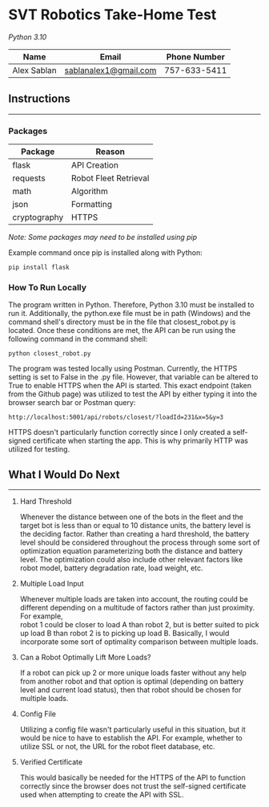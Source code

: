 # SVT Robotics Take-Home Test
_Python 3.10_

|Name|Email|Phone Number|
|----|-----|------------|
|Alex Sablan|sablanalex1@gmail.com|757-633-5411|

## Instructions
***

### Packages
|Package|Reason|
|-------|------|
|flask|API Creation|
|requests|Robot Fleet Retrieval|
|math|Algorithm|
|json|Formatting|
|cryptography|HTTPS|

_Note: Some packages may need to be installed using pip_

Example command once pip is installed along with Python:

`pip install flask`

### How To Run Locally
The program written in Python. Therefore, Python 3.10 must be installed to run it.
Additionally, the python.exe file must be in path (Windows) and the command shell's
directory must be in the file that closest_robot.py is located. Once these conditions
are met, the API can be run using the following command in the command shell:

`python closest_robot.py`

The program was tested locally using Postman. Currently, the HTTPS setting is set to
False in the .py file. However, that variable can be altered to True to enable HTTPS
when the API is started. This exact endpoint (taken from the Github page) was utilized
to test the API by either typing it into the browser search bar or Postman query:

`http://localhost:5001/api/robots/closest/?loadId=231&x=5&y=3`

HTTPS doesn't particularly function correctly since I only created a self-signed 
certificate when starting the app. This is why primarily HTTP was utilized for testing.

## What I Would Do Next
***

1. Hard Threshold

    Whenever the distance between one of the bots in the fleet and the target bot
    is less than or equal to 10 distance units, the battery level is the deciding
    factor. Rather than creating a hard threshold, the battery level should be
    considered throughout the process through some sort of optimization equation
    parameterizing both the distance and battery level. The optimization could 
    also include other relevant factors like robot model, battery degradation rate,
    load weight, etc.
2. Multiple Load Input

    Whenever multiple loads are taken into account, the routing could be different
    depending on a multitude of factors rather than just proximity. For example,  
    robot 1 could be closer to load A than robot 2, but is better suited to pick up
    load B than robot 2 is to picking up load B. Basically, I would incorporate some
    sort of optimality comparison between multiple loads.
3. Can a Robot Optimally Lift More Loads?

    If a robot can pick up 2 or more unique loads faster without any help from 
    another robot and that option is optimal (depending on battery level and current 
    load status), then that robot should be chosen for multiple loads.
4. Config File

    Utilizing a config file wasn't particularly useful in this situation, but it 
    would be nice to have to establish the API. For example, whether to utilize
    SSL or not, the URL for the robot fleet database, etc.
5. Verified Certificate

    This would basically be needed for the HTTPS of the API to function correctly
    since the browser does not trust the self-signed certificate used when attempting
    to create the API with SSL.

